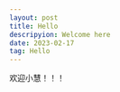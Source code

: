 ```yaml
---
layout: post
title: Hello
descripyion: Welcome here
date: 2023-02-17 
tag: Hello
---
```



欢迎小慧！！！

